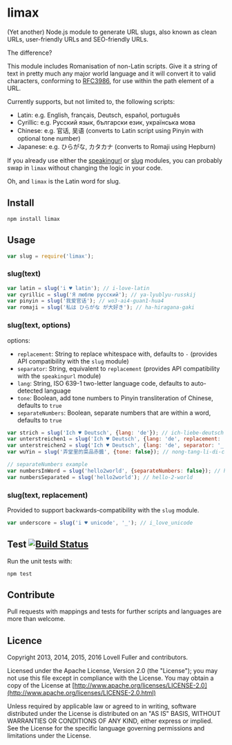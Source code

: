 # limax

(Yet another) Node.js module to generate URL slugs,
also known as clean URLs, user-friendly URLs and SEO-friendly URLs.

The difference?

This module includes Romanisation of non-Latin scripts.
Give it a string of text in pretty much any major world language
and it will convert it to valid characters,
conforming to [RFC3986](http://www.ietf.org/rfc/rfc3986.txt),
for use within the path element of a URL.

Currently supports, but not limited to, the following scripts:

* Latin: e.g. English, français, Deutsch, español, português
* Cyrillic: e.g. Русский язык, български език, українська мова
* Chinese: e.g. 官话, 吴语  (converts to Latin script using Pinyin with optional tone number)
* Japanese: e.g. ひらがな, カタカナ (converts to Romaji using Hepburn)

If you already use either the
[speakingurl](https://www.npmjs.com/package/speakingurl) or
[slug](https://www.npmjs.com/package/slug) modules,
you can probably swap in `limax` without changing the logic in your code.

Oh, and `limax` is the Latin word for slug.

## Install

    npm install limax

## Usage

```javascript
var slug = require('limax');
```

### slug(text)

```javascript
var latin = slug('i ♥ latin'); // i-love-latin
var cyrillic = slug('Я люблю русский'); // ya-lyublyu-russkij
var pinyin = slug('我爱官话'); // wo3-ai4-guan1-hua4
var romaji = slug('私は ひらがな が大好き'); // ha-hiragana-gaki
```

### slug(text, options)

options:
* `replacement`: String to replace whitespace with, defaults to `-` (provides API compatibility with the `slug` module)
* `separator`: String, equivalent to `replacement` (provides API compatibility with the `speakingurl` module)
* `lang`: String, ISO 639-1 two-letter language code, defaults to auto-detected language
* `tone`: Boolean, add tone numbers to Pinyin transliteration of Chinese, defaults to `true`
* `separateNumbers`: Boolean, separate numbers that are within a word, defaults to `true`

```javascript
var strich = slug('Ich ♥ Deutsch', {lang: 'de'}); // ich-liebe-deutsch
var unterstreichen1 = slug('Ich ♥ Deutsch', {lang: 'de', replacement: '_'}); // i_liebe_deutsch
var unterstreichen2 = slug('Ich ♥ Deutsch', {lang: 'de', separator: '_'}); // i_liebe_deutsch
var wuYin = slug('弄堂里的菜品赤醬', {tone: false}); // nong-tang-li-di-cai-pin-chi-jiang

// separateNumbers example
var numbersInWord = slug('hello2world', {separateNumbers: false}); // hello2world 
var numbersSeparated = slug('hello2world'); // hello-2-world 
```

### slug(text, replacement)

Provided to support backwards-compatibility with the `slug` module.

```javascript
var underscore = slug('i ♥ unicode', '_'); // i_love_unicode
```

## Test [![Build Status](https://travis-ci.org/lovell/limax.png?branch=master)](https://travis-ci.org/lovell/limax)

Run the unit tests with:

    npm test

## Contribute

Pull requests with mappings and tests for further scripts and languages are more than welcome.

## Licence

Copyright 2013, 2014, 2015, 2016 Lovell Fuller and contributors.

Licensed under the Apache License, Version 2.0 (the "License");
you may not use this file except in compliance with the License.
You may obtain a copy of the License at [http://www.apache.org/licenses/LICENSE-2.0](http://www.apache.org/licenses/LICENSE-2.0.html)

Unless required by applicable law or agreed to in writing, software
distributed under the License is distributed on an "AS IS" BASIS,
WITHOUT WARRANTIES OR CONDITIONS OF ANY KIND, either express or implied.
See the License for the specific language governing permissions and
limitations under the License.
